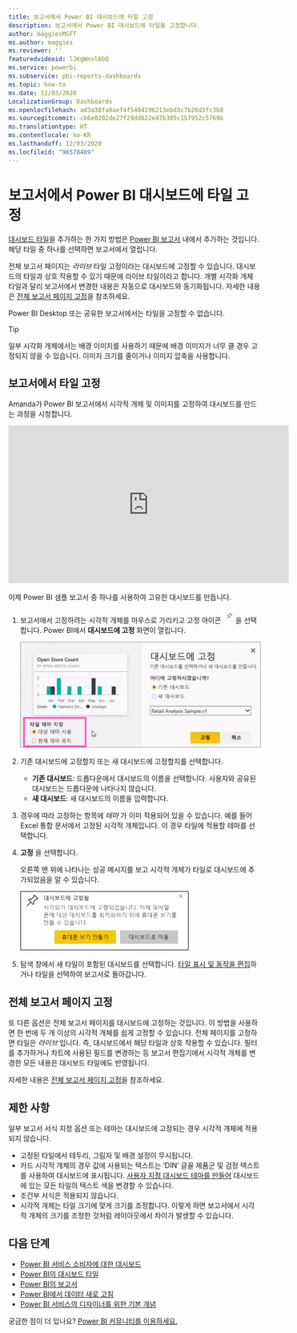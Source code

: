 ```yaml
---
title: 보고서에서 Power BI 대시보드에 타일 고정
description: 보고서에서 Power BI 대시보드에 타일을 고정합니다.
author: maggiesMSFT
ms.author: maggies
ms.reviewer: ''
featuredvideoid: lJKgWnvl6bQ
ms.service: powerbi
ms.subservice: pbi-reports-dashboards
ms.topic: how-to
ms.date: 12/03/2020
LocalizationGroup: Dashboards
ms.openlocfilehash: ad3a38fa8aef4f5404196213ebd3c7b26d3fc3b8
ms.sourcegitcommit: cb6e0202de27f29dd622e47b305c15f952c5769b
ms.translationtype: HT
ms.contentlocale: ko-KR
ms.lasthandoff: 12/03/2020
ms.locfileid: "96578409"
---
```

# <a name="pin-a-tile-to-a-power-bi-dashboard-from-a-report"></a>보고서에서 Power BI 대시보드에 타일 고정

[대시보드 타일](../consumer/end-user-tiles.md)을 추가하는 한 가지 방법은 [Power BI 보고서](../consumer/end-user-reports.md) 내에서 추가하는 것입니다. 해당 타일 중 하나를 선택하면 보고서에서 열립니다.

전체 보고서 페이지는 *라이브* 타일 고정이라는 대시보드에 고정할 수 있습니다. 대시보드의 타일과 상호 작용할 수 있기 때문에 라이브 타일이라고 합니다. 개별 시각화 개체 타일과 달리 보고서에서 변경한 내용은 자동으로 대시보드와 동기화됩니다. 자세한 내용은 [전체 보고서 페이지 고정](#pin-an-entire-report-page)을 참조하세요.

Power BI Desktop 또는 공유한 보고서에서는 타일을 고정할 수 없습니다. 

> [!TIP]
> 일부 시각화 개체에서는 배경 이미지를 사용하기 때문에 배경 이미지가 너무 클 경우 고정되지 않을 수 있습니다. 이미지 크기를 줄이거나 이미지 압축을 사용합니다.  
> 
> 

## <a name="pin-a-tile-from-a-report"></a>보고서에서 타일 고정
Amanda가 Power BI 보고서에서 시각적 개체 및 이미지를 고정하여 대시보드를 만드는 과정을 시청합니다.
    

<iframe width="560" height="315" src="https://www.youtube.com/embed/lJKgWnvl6bQ" frameborder="0" allowfullscreen></iframe>

이제 Power BI 샘플 보고서 중 하나를 사용하여 고유한 대시보드를 만듭니다.

1. 보고서에서 고정하려는 시각적 개체를 마우스로 가리키고 고정 아이콘 ![고정 아이콘](media/service-dashboard-pin-tile-from-report/pbi_pintile_small.png)을 선택합니다. Power BI에서 **대시보드에 고정** 화면이 열립니다.
   
     ![대시보드에 고정 창](media/service-dashboard-pin-tile-from-report/pbi_themes2.png)
2. 기존 대시보드에 고정할지 또는 새 대시보드에 고정할지를 선택합니다.
   
   * **기존 대시보드**: 드롭다운에서 대시보드의 이름을 선택합니다. 사용자와 공유된 대시보드는 드롭다운에 나타나지 않습니다.
   * **새 대시보드**: 새 대시보드의 이름을 입력합니다.
3. 경우에 따라 고정하는 항목에 *테마* 가 이미 적용되어 있을 수 있습니다. 예를 들어 Excel 통합 문서에서 고정된 시각적 개체입니다. 이 경우 타일에 적용할 테마를 선택합니다.
4. **고정** 을 선택합니다.
   
   오른쪽 맨 위에 나타나는 성공 메시지를 보고 시각적 개체가 타일로 대시보드에 추가되었음을 알 수 있습니다.
   
   ![성공 메시지](media/service-dashboard-pin-tile-from-report/pinsuccess.png)
5. 탐색 창에서 새 타일이 포함된 대시보드를 선택합니다. [타일 표시 및 동작을 편집](service-dashboard-edit-tile.md)하거나 타일을 선택하여 보고서로 돌아갑니다.

## <a name="pin-an-entire-report-page"></a>전체 보고서 페이지 고정
또 다른 옵션은 전체 보고서 페이지를 대시보드에 고정하는 것입니다. 이 방법을 사용하면 한 번에 두 개 이상의 시각적 개체를 쉽게 고정할 수 있습니다. 전체 페이지를 고정하면 타일은 *라이브* 입니다. 즉, 대시보드에서 해당 타일과 상호 작용할 수 있습니다. 필터를 추가하거나 차트에 사용된 필드를 변경하는 등 보고서 편집기에서 시각적 개체를 변경한 모든 내용은 대시보드 타일에도 반영됩니다.  

자세한 내용은 [전체 보고서 페이지 고정](service-dashboard-pin-live-tile-from-report.md)을 참조하세요.

## <a name="limitations"></a>제한 사항
일부 보고서 서식 지정 옵션 또는 테마는 대시보드에 고정되는 경우 시각적 개체에 적용되지 않습니다.
- 고정된 타일에서 테두리, 그림자 및 배경 설정이 무시됩니다.
- 카드 시각적 개체의 경우 값에 사용되는 텍스트는 ‘DIN’ 글꼴 제품군 및 검정 텍스트를 사용하여 대시보드에 표시됩니다. [사용자 지정 대시보드 테마를 만들어](service-dashboard-themes.md) 대시보드에 있는 모든 타일의 텍스트 색을 변경할 수 있습니다.
- 조건부 서식은 적용되지 않습니다.
- 시각적 개체는 타일 크기에 맞게 크기를 조정합니다. 이렇게 하면 보고서에서 시각적 개체의 크기를 조정한 것처럼 레이아웃에서 차이가 발생할 수 있습니다.

## <a name="next-steps"></a>다음 단계
- [Power BI 서비스 소비자에 대한 대시보드](../consumer/end-user-dashboards.md)
- [Power BI의 대시보드 타일](../consumer/end-user-tiles.md)
- [Power BI의 보고서](../consumer/end-user-reports.md)
- [Power BI에서 데이터 새로 고침](../connect-data/refresh-data.md)
- [Power BI 서비스의 디자이너를 위한 기본 개념](../fundamentals/service-basic-concepts.md)

궁금한 점이 더 있나요? [Power BI 커뮤니티를 이용하세요.](https://community.powerbi.com/)
